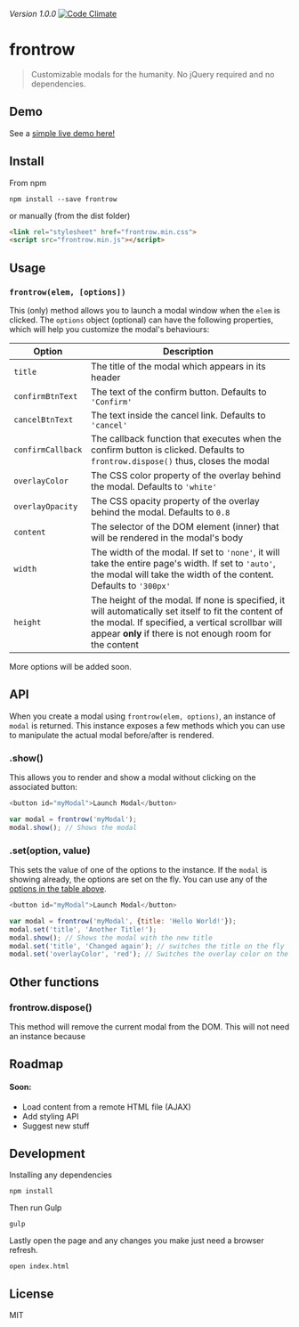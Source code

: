 _Version 1.0.0_
[![Code Climate](https://codeclimate.com/repos/55425e846956805770003704/badges/56df94ad5f8cef25549a/gpa.svg)](https://codeclimate.com/repos/55425e846956805770003704/feed)
# frontrow

> Customizable modals for the humanity. No jQuery required and no dependencies.

## Demo
See a [simple live demo here!](http://omarfouad.github.io/frontrow/)

## Install

From npm

```shell
npm install --save frontrow
```

or manually (from the dist folder)

```html
<link rel="stylesheet" href="frontrow.min.css">
<script src="frontrow.min.js"></script>
```

## Usage

### `frontrow(elem, [options])`

This (only) method allows you to launch a modal window when the `elem` is clicked. The `options` object (optional) can have the following properties, which will help you customize the modal's behaviours:

Option              | Description
--------------------|--------------------------------------------------------------------------------------------------
`title`             | The title of the modal which appears in its header
`confirmBtnText`    | The text of the confirm button. Defaults to `'Confirm'`
`cancelBtnText`     | The text inside the cancel link. Defaults to `'cancel'`
`confirmCallback`   | The callback function that executes when the confirm button is clicked. Defaults to `frontrow.dispose()` thus, closes the modal
`overlayColor`      | The CSS color property of the overlay behind the modal. Defaults to `'white'`
`overlayOpacity`    | The CSS opacity property of the overlay behind the modal. Defaults to `0.8`
`content`           | The selector of the DOM element (inner) that will be rendered in the modal's body
`width`             | The width of the modal. If set to `'none'`, it will take the entire page's width. If set to `'auto'`, the modal will take the width of the content. Defaults to `'300px'`
`height`            | The height of the modal. If none is specified, it will automatically set itself to fit the content of the modal. If specified, a vertical scrollbar will appear **only** if there is not enough room for the content

More options will be added soon.

## API

When you create a modal using `frontrow(elem, options)`, an instance of `modal` is returned. This instance exposes a few methods which you can use to manipulate the actual modal before/after is rendered.

### .show()

This allows you to render and show a modal without clicking on the associated button:

```js
<button id="myModal">Launch Modal</button>

var modal = frontrow('myModal');
modal.show(); // Shows the modal
```

### .set(option, value)

This sets the value of one of the options to the instance. If the `modal` is showing already, the options are set on the fly.
You can use any of the [options in the table above](#usage).

```js
<button id="myModal">Launch Modal</button>

var modal = frontrow('myModal', {title: 'Hello World!'});
modal.set('title', 'Another Title!');
modal.show(); // Shows the modal with the new title
modal.set('title', 'Changed again'); // switches the title on the fly
modal.set('overlayColor', 'red'); // Switches the overlay color on the fly
```

## Other functions

### frontrow.dispose()

This method will remove the current modal from the DOM. This will not need an instance because

## Roadmap

#### Soon:
- Load content from a remote HTML file (AJAX)
- Add styling API
- Suggest new stuff

## Development

Installing any dependencies

```shell
npm install
```

Then run Gulp

```shell
gulp
```

Lastly open the page and any changes you make just need a browser refresh.

```shell
open index.html
```

## License

MIT
